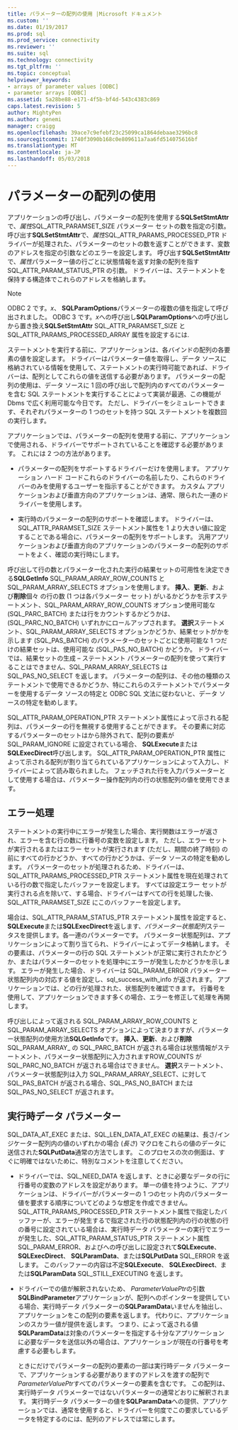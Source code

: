 ```yaml
---
title: パラメーターの配列の使用 |Microsoft ドキュメント
ms.custom: ''
ms.date: 01/19/2017
ms.prod: sql
ms.prod_service: connectivity
ms.reviewer: ''
ms.suite: sql
ms.technology: connectivity
ms.tgt_pltfrm: ''
ms.topic: conceptual
helpviewer_keywords:
- arrays of parameter values [ODBC]
- parameter arrays [ODBC]
ms.assetid: 5a28be88-e171-4f5b-bf4d-543c4383c869
caps.latest.revision: 5
author: MightyPen
ms.author: genemi
manager: craigg
ms.openlocfilehash: 39ace7c9efebf23c25099ca1864debaae3296bc8
ms.sourcegitcommit: 1740f3090b168c0e809611a7aa6fd514075616bf
ms.translationtype: MT
ms.contentlocale: ja-JP
ms.lasthandoff: 05/03/2018
---
```

# <a name="using-arrays-of-parameters"></a>パラメーターの配列の使用
アプリケーションの呼び出し、パラメーターの配列を使用する**SQLSetStmtAttr**で、*属性*SQL_ATTR_PARAMSET_SIZE パラメーター セットの数を指定の引数。 呼び出す**SQLSetStmtAttr**で、*属性*SQL_ATTR_PARAMS_PROCESSED_PTR ドライバーが処理された、パラメーターのセットの数を返すことができます、変数のアドレスを指定の引数などのエラーを設定します。 呼び出す**SQLSetStmtAttr**で、*属性*パラメーター値の行ごとに状態情報を返す対象の配列を指す SQL_ATTR_PARAM_STATUS_PTR の引数。 ドライバーは、ステートメントを保持する構造体でこれらのアドレスを格納します。  
  
> [!NOTE]  
>  ODBC 2 です。*x*、 **SQLParamOptions**パラメーターの複数の値を指定して呼び出されました。 ODBC 3 です。*x*への呼び出し**SQLParamOptions**への呼び出しから置き換え**SQLSetStmtAttr** SQL_ATTR_PARAMSET_SIZE と SQL_ATTR_PARAMS_PROCESSED_ARRAY 属性を設定するには.  
  
 ステートメントを実行する前に、アプリケーションは、各バインドの配列の各要素の値を設定します。 ドライバーはパラメーター値を取得し、データ ソースに格納されている情報を使用して、ステートメントの実行時可能であれば、ドライバーは、配列としてこれらの値を送信する必要があります。 パラメーターの配列の使用は、データ ソースに 1 回の呼び出しで配列内のすべてのパラメーターを含む SQL ステートメントを実行することによって実装が最適、この機能が Dbms で広く利用可能な今日です。 ただし、ドライバーをシミュレートできます、それぞれパラメーターの 1 つのセットを持つ SQL ステートメントを複数回の実行します。  
  
 アプリケーションでは、パラメーターの配列を使用する前に、アプリケーションで使用される、ドライバーでサポートされていることを確認する必要があります。 これには 2 つの方法があります。  
  
-   パラメーターの配列をサポートするドライバーだけを使用します。 アプリケーション ハード コードこれらのドライバーの名前したり、これらのドライバーのみを使用するユーザーを指示することができます。 カスタム アプリケーションおよび垂直方向のアプリケーションは、通常、限られた一連のドライバーを使用します。  
  
-   実行時のパラメーターの配列のサポートを確認します。 ドライバーは、SQL_ATTR_PARAMSET_SIZE ステートメント属性を 1 より大きい値に設定することである場合に、パラメーターの配列をサポートします。 汎用アプリケーションおよび垂直方向のアプリケーションのパラメーターの配列のサポートをよく、確認の実行時にします。  
  
 呼び出して行の数とパラメーター化された実行の結果セットの可用性を決定できる**SQLGetInfo** SQL_PARAM_ARRAY_ROW_COUNTS と SQL_PARAM_ARRAY_SELECTS オプションを使用します。 **挿入**、**更新**、および**削除**個々 の行の数 (1 つは各パラメーター セット) がいるかどうかを示すステートメント、SQL_PARAM_ARRAY_ROW_COUNTS オプション使用可能な (SQL_PARC_BATCH) または行をカウントするかどうかは、(SQL_PARC_NO_BATCH) いずれかにロールアップされます。 **選択**ステートメント、SQL_PARAM_ARRAY_SELECTS オプションかどうか、結果セットがかを示します (SQL_PAS_BATCH) のパラメーターのセットごとに使用可能な 1 つだけの結果セットは、使用可能な (SQL_PAS_NO_BATCH) かどうか。 ドライバーでは、結果セットの生成 – ステートメント パラメーターの配列を使って実行することはできません、SQL_PARAM_ARRAY_SELECTS は SQL_PAS_NO_SELECT を返します。 パラメーターの配列は、その他の種類のステートメントで使用できるかどうか、特にこれらのステートメントでパラメーターを使用するデータ ソースの特定と ODBC SQL 文法に従わないと、データ ソースの特定を勧めします。  
  
 SQL_ATTR_PARAM_OPERATION_PTR ステートメント属性によって示される配列は、パラメーターの行を無視する使用することができます。 その要素に対応するパラメーターのセットはから除外されて、配列の要素が SQL_PARAM_IGNORE に設定されている場合、 **SQLExecute**または**SQLExecDirect**呼び出します。 SQL_ATTR_PARAM_OPERATION_PTR 属性によって示される配列が割り当てられているアプリケーションによって入力し、ドライバーによって読み取られました。 フェッチされた行を入力パラメーターとして使用する場合は、パラメーター操作配列内の行の状態配列の値を使用できます。  
  
## <a name="error-processing"></a>エラー処理  
 ステートメントの実行中にエラーが発生した場合、実行関数はエラーが返され、エラーを含む行の数に行番号の変数を設定します。 ただし、エラー セットが実行されるまたはエラー セットが実行されます (ただし、期間の終了時刻) の前にすべての行かどうか、すべての行かどうかは、データ ソースの特定を勧めします。 パラメーターのセットが処理されるため、ドライバーは、SQL_ATTR_PARAMS_PROCESSED_PTR ステートメント属性を現在処理されている行の数で指定したバッファーを設定します。 すべては設定エラー セットが実行される点を除いて、する場合、ドライバーはすべての行を処理した後、SQL_ATTR_PARAMSET_SIZE にこのバッファーを設定します。  
  
 場合は、SQL_ATTR_PARAM_STATUS_PTR ステートメント属性を設定すると、 **SQLExecute**または**SQLExecDirect**を返します、*パラメーター状態配列*ステータスを提供します。各一連のパラメーターです。 パラメーター状態配列は、アプリケーションによって割り当てられ、ドライバーによってデータ格納します。 その要素は、パラメーターの行の SQL ステートメントが正常に実行されたかどうか、またはパラメーターのセットを処理中にエラーが発生したかどうかを示します。 エラーが発生した場合、ドライバーは SQL_PARAM_ERROR パラメーター状態配列内の対応する値を設定し、sql_success_with_info が返されます。 アプリケーションでは、どの行が処理された、状態配列を確認できます。 行番号を使用して、アプリケーションできます多くの場合、エラーを修正して処理を再開します。  
  
 呼び出しによって返される SQL_PARAM_ARRAY_ROW_COUNTS と SQL_PARAM_ARRAY_SELECTS オプションによって決まりますが、パラメーター状態配列の使用方法**SQLGetInfo**です。 **挿入**、**更新**、および**削除**SQL_PARAM_ARRAY_ の SQL_PARC_BATCH が返される場合は状態情報がステートメント、パラメーター状態配列に入力されますROW_COUNTS が SQL_PARC_NO_BATCH が返される場合はできません。 **選択**ステートメント、パラメーター状態配列は入力 SQL_PARAM_ARRAY_SELECT、に対して SQL_PAS_BATCH が返される場合、SQL_PAS_NO_BATCH または SQL_PAS_NO_SELECT が返されます。  
  
## <a name="data-at-execution-parameters"></a>実行時データ パラメーター  
 SQL_DATA_AT_EXEC または、SQL_LEN_DATA_AT_EXEC の結果は、長さ/インジケーター配列内の値のいずれかの場合 (*長さ*) マクロをこれらの値のデータに送信された**SQLPutData**通常の方法でします。 このプロセスの次の側面は、すぐに明確ではないために、特別なコメントを注意してください。  
  
-   ドライバーでは、SQL_NEED_DATA を返します、ときに必要なデータの行に行番号の変数のアドレスを設定があります。 単一の値を持つように、アプリケーションは、ドライバーがパラメーターの 1 つのセット内のパラメーター値を要求する順序についてどのような想定を作成できません。 SQL_ATTR_PARAMS_PROCESSED_PTR ステートメント属性で指定したバッファーが、エラーが発生するで指定された行の状態配列内の行の状態の行の番号に設定されている場合は、実行時データ パラメーターの実行でエラーが発生した、SQL_ATTR_PARAM_STATUS_PTR ステートメント属性 SQL_PARAM_ERROR、およびへの呼び出しに設定されて**SQLExecute**、 **SQLExecDirect**、 **SQLParamData**、または**SQLPutData** SQL_ERROR を返します。 このバッファーの内容は不定**SQLExecute**、 **SQLExecDirect**、または**SQLParamData** SQL_STILL_EXECUTING を返します。  
  
-   ドライバーでの値が解釈されないため、 *ParameterValuePtr*の引数**SQLBindParameter**アプリケーションが、配列へのポインターを提供している場合、実行時データ パラメーターの**SQLParamData**いませんを抽出し、アプリケーションをこの配列の要素を返します。 代わりに、アプリケーションのスカラー値が提供を返します。 つまり、によって返される値**SQLParamData**は対象のパラメーターを指定する十分なアプリケーションに必要なデータを送信以外の場合は、アプリケーションが現在の行番号を考慮する必要もします。  
  
     ときにだけでパラメーターの配列の要素の一部は実行時データ パラメーターで、アプリケーションする必要がありますのアドレスを渡すの配列で*ParameterValuePtr*すべてのパラメーターの要素を含むです。 この配列は、実行時データ パラメーターではないパラメーターの通常どおりに解釈されます。 実行時データ パラメーターの値を**SQLParamData**への提供、アプリケーションでは、通常を使用すると、ドライバーを何度でこの要求しているデータを特定するのには、配列のアドレスでは常にします。
